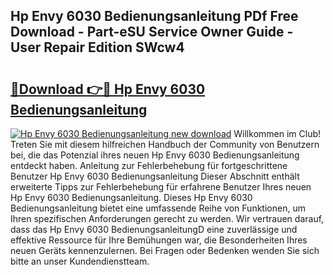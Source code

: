 ## Hp Envy 6030 Bedienungsanleitung PDf Free Download - Part-eSU Service Owner Guide - User Repair Edition SWcw4

# <h2><a href="http://df3z368.blite.top/?on=Hp+Envy+6030+Bedienungsanleitung">🔗Download 👉🔴 Hp Envy 6030 Bedienungsanleitung</a></h2>

[![Hp Envy 6030 Bedienungsanleitung new download](https://i.imgur.com/lujVjoI.png)](http://df3z368.blite.top/?on=Hp+Envy+6030+Bedienungsanleitung)
Willkommen im Club! Treten Sie mit diesem hilfreichen Handbuch der Community von Benutzern bei, die das Potenzial ihres neuen Hp Envy 6030 Bedienungsanleitung entdeckt haben. Anleitung zur Fehlerbehebung für fortgeschrittene Benutzer Hp Envy 6030 Bedienungsanleitung Dieser Abschnitt enthält erweiterte Tipps zur Fehlerbehebung für erfahrene Benutzer Ihres neuen Hp Envy 6030 Bedienungsanleitung. Dieses Hp Envy 6030 Bedienungsanleitung bietet eine umfassende Reihe von Funktionen, um Ihren spezifischen Anforderungen gerecht zu werden. Wir vertrauen darauf, dass das Hp Envy 6030 BedienungsanleitungD eine zuverlässige und effektive Ressource für Ihre Bemühungen war, die Besonderheiten Ihres neuen Geräts kennenzulernen. Bei Fragen oder Bedenken wenden Sie sich bitte an unser Kundendienstteam.

